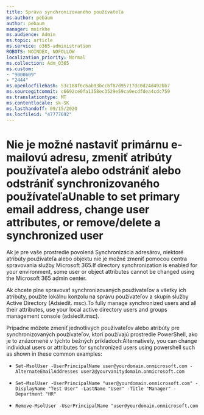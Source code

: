 ```yaml
---
title: Správa synchronizovaného používateľa
ms.author: pebaum
author: pebaum
manager: mnirkhe
ms.audience: Admin
ms.topic: article
ms.service: o365-administration
ROBOTS: NOINDEX, NOFOLLOW
localization_priority: Normal
ms.collection: Adm_O365
ms.custom:
- "9000609"
- "2444"
ms.openlocfilehash: 53c188f6c6ab93bcc6f87d95717dc0d24d492bb7
ms.sourcegitcommit: c6692ce0fa1358ec3529e59ca0ecdfdea4cdc759
ms.translationtype: MT
ms.contentlocale: sk-SK
ms.lasthandoff: 09/15/2020
ms.locfileid: "47777692"
---
```

# <a name="unable-to-set-primary-email-address-change-user-attributes-or-removedelete-a-synchronized-user"></a><span data-ttu-id="48935-102">Nie je možné nastaviť primárnu e-mailovú adresu, zmeniť atribúty používateľa alebo odstrániť alebo odstrániť synchronizovaného používateľa</span><span class="sxs-lookup"><span data-stu-id="48935-102">Unable to set primary email address, change user attributes, or remove/delete a synchronized user</span></span>

<span data-ttu-id="48935-103">Ak je pre vaše prostredie povolená Synchronizácia adresárov, niektoré atribúty používateľa alebo objektu nie je možné zmeniť pomocou centra spravovania služby Microsoft 365.</span><span class="sxs-lookup"><span data-stu-id="48935-103">If directory synchronization is enabled for your environment, some user or object attributes cannot be changed using the Microsoft 365 admin center.</span></span>

<span data-ttu-id="48935-104">Ak chcete plne spravovať synchronizovaných používateľov a všetky ich atribúty, použite lokálnu konzolu na správu používateľov a skupín služby Active Directory (Adsiedit. msc).</span><span class="sxs-lookup"><span data-stu-id="48935-104">To fully manage synchronized users and all their attributes, use your local active directory users and groups management console (adsiedit.msc).</span></span>  

<span data-ttu-id="48935-105">Prípadne môžete zmeniť jednotlivých používateľov alebo atribúty pre synchronizovaných používateľov, ktorí používajú prostredie PowerShell, ako je to znázornené v týchto bežných príkladoch:</span><span class="sxs-lookup"><span data-stu-id="48935-105">Alternatively, you can change individual users or attributes for synchronized users using powershell such as shown in these common examples:</span></span> 
- `Set-MsolUser -UserPrincipalName user@yourdomain.onmicrosoft.com -AlternateEmailAddresses user2@yourvanitydomain.onmicrosoft.com`

- `Set-MsolUser -UserPrincipalName "user@yourdomain.onmicrosoft.com" -DisplayName "Test User" -LastName "User" -Title "Manager" -Department "HR"`

- `Remove-MsolUser -UserPrincipalName "user@yourdomain.onmicrosoft.com`
